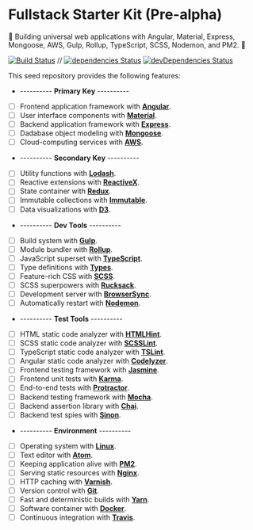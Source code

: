 # Fullstack Starter Kit (Pre-alpha)

:seedling: Building universal web applications with Angular, Material, Express, Mongoose, AWS, Gulp, Rollup, TypeScript, SCSS, Nodemon, and PM2. :evergreen_tree:

[![Build Status](https://travis-ci.org/Shyam-Chen/Fullstack-Starter-Kit.svg?branch=master)](https://travis-ci.org/Shyam-Chen/Fullstack-Starter-Kit)
 //
[![dependencies Status](https://david-dm.org/Shyam-Chen/Fullstack-Starter-Kit/status.svg)](https://david-dm.org/Shyam-Chen/Fullstack-Starter-Kit)
[![devDependencies Status](https://david-dm.org/Shyam-Chen/Fullstack-Starter-Kit/dev-status.svg)](https://david-dm.org/Shyam-Chen/Fullstack-Starter-Kit?type=dev)

This seed repository provides the following features:
* ---------- **Primary Key** ----------
* [ ] Frontend application framework with [**Angular**](https://angular.io/).
* [ ] User interface components with [**Material**](https://material.io/).
* [ ] Backend application framework with [**Express**](http://expressjs.com/).
* [ ] Dadabase object modeling with [**Mongoose**](http://mongoosejs.com/).
* [ ] Cloud-computing services with [**AWS**](https://aws.amazon.com/).
* ---------- **Secondary Key** ----------
* [ ] Utility functions with [**Lodash**](https://lodash.com/).
* [ ] Reactive extensions with [**ReactiveX**](http://reactivex.io/).
* [ ] State container with [**Redux**](http://redux.js.org/).
* [ ] Immutable collections with [**Immutable**](http://facebook.github.io/immutable-js/).
* [ ] Data visualizations with [**D3**](https://d3js.org/).
* ---------- **Dev Tools** ----------
* [ ] Build system with [**Gulp**](https://github.com/gulpjs/gulp).
* [ ] Module bundler with [**Rollup**](https://github.com/rollup/rollup).
* [ ] JavaScript superset with [**TypeScript**](https://github.com/Microsoft/TypeScript).
* [ ] Type definitions with [**Types**](https://github.com/types).
* [ ] Feature-rich CSS with [**SCSS**](https://github.com/sass/node-sass).
* [ ] SCSS superpowers with [**Rucksack**](https://github.com/simplaio/rucksack).
* [ ] Development server with [**BrowserSync**](https://github.com/BrowserSync/browser-sync).
* [ ] Automatically restart with [**Nodemon**](https://github.com/remy/nodemon).
* ---------- **Test Tools** ----------
* [ ] HTML static code analyzer with [**HTMLHint**](https://github.com/yaniswang/HTMLHint).
* [ ] SCSS static code analyzer with [**SCSSLint**](https://github.com/brigade/scss-lint).
* [ ] TypeScript static code analyzer with [**TSLint**](https://github.com/palantir/tslint).
* [ ] Angular static code analyzer with [**Codelyzer**](https://github.com/mgechev/codelyzer).
* [ ] Frontend testing framework with [**Jasmine**](https://github.com/jasmine/jasmine).
* [ ] Frontend unit tests with [**Karma**](https://github.com/karma-runner/karma).
* [ ] End-to-end tests with [**Protractor**](https://github.com/angular/protractor).
* [ ] Backend testing framework with [**Mocha**](https://github.com/mochajs/mocha).
* [ ] Backend assertion library with [**Chai**](https://github.com/chaijs/chai).
* [ ] Backend test spies with [**Sinon**](https://github.com/sinonjs/sinon).
* ---------- **Environment** ----------
* [ ] Operating system with [**Linux**](https://github.com/torvalds/linux).
* [ ] Text editor with [**Atom**](https://github.com/atom/atom).
* [ ] Keeping application alive with [**PM2**](https://github.com/Unitech/pm2).
* [ ] Serving static resources with [**Nginx**](https://github.com/nginx/nginx).
* [ ] HTTP caching with [**Varnish**](https://github.com/varnishcache/varnish-cache).
* [ ] Version control with [**Git**](https://github.com/git/git).
* [ ] Fast and deterministic builds with [**Yarn**](https://github.com/yarnpkg/yarn).
* [ ] Software container with [**Docker**](https://github.com/docker/docker).
* [ ] Continuous integration with [**Travis**](https://github.com/travis-ci/travis-ci).
